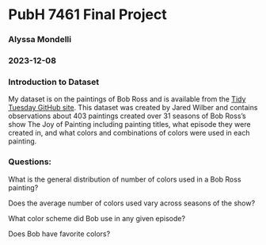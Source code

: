 # PubH 7461 Final Project
### Alyssa Mondelli
### 2023-12-08


### Introduction to Dataset
My dataset is on the paintings of Bob Ross and is available from the [Tidy Tuesday GitHub site](https://github.com/rfordatascience/tidytuesday/tree/master/data/2023/2023-02-21). This dataset was created by Jared Wilber and contains observations about 403 paintings created over 31 seasons of Bob Ross’s show The Joy of Painting including painting titles, what episode they were created in, and what colors and combinations of colors were used in each painting.


### Questions:

What is the general distribution of number of colors used in a Bob Ross painting?

Does the average number of colors used vary across seasons of the show?

What color scheme did Bob use in any given episode?

Does Bob have favorite colors?
